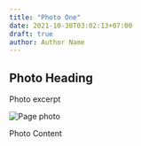 ```yaml
---
title: "Photo One"
date: 2021-10-30T03:02:13+07:00
draft: true
author: Author Name
---
```


## Photo Heading

Photo excerpt

![Page photo](https://via.placeholder.com/150)

Photo Content
